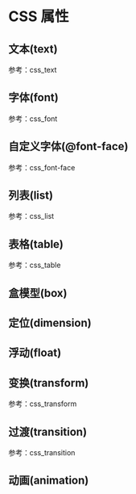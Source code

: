 CSS 属性
========

文本(text)
---------

参考：css_text

字体(font)
---------

参考：css_font

自定义字体(@font-face)
--------------------

参考：css_font-face

列表(list)
---------

参考：css_list

表格(table)
----------

参考：css_table

盒模型(box)
----------

定位(dimension)
--------------

浮动(float)
----------

变换(transform)
--------------

参考：css_transform

过渡(transition)
---------------

参考：css_transition

动画(animation)
--------------